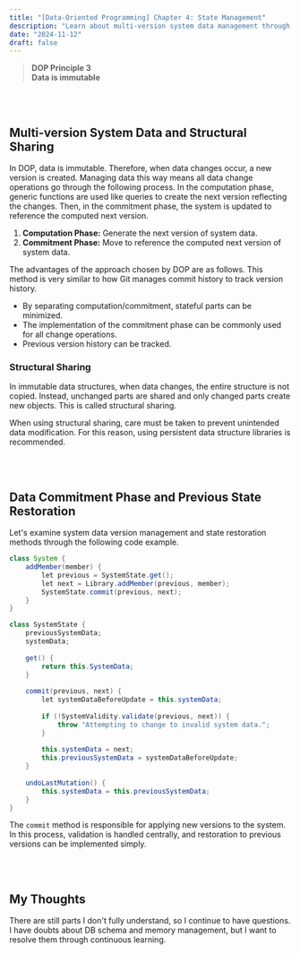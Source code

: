 ```yaml
---
title: "[Data-Oriented Programming] Chapter 4: State Management"
description: "Learn about multi-version system data management through data immutability, a core principle of DOP, and structural sharing."
date: "2024-11-12"
draft: false
---
```


> **DOP Principle 3  
> Data is immutable**

<br></br>

## Multi-version System Data and Structural Sharing

In DOP, data is immutable. Therefore, when data changes occur, a new version is created. Managing data this way means all data change operations go through the following process. In the computation phase, generic functions are used like queries to create the next version reflecting the changes. Then, in the commitment phase, the system is updated to reference the computed next version.

1. **Computation Phase:** Generate the next version of system data.
2. **Commitment Phase:** Move to reference the computed next version of system data.

The advantages of the approach chosen by DOP are as follows. This method is very similar to how Git manages commit history to track version history.

- By separating computation/commitment, stateful parts can be minimized.
- The implementation of the commitment phase can be commonly used for all change operations.
- Previous version history can be tracked.

### Structural Sharing

In immutable data structures, when data changes, the entire structure is not copied. Instead, unchanged parts are shared and only changed parts create new objects. This is called structural sharing.

When using structural sharing, care must be taken to prevent unintended data modification. For this reason, using persistent data structure libraries is recommended.

<br></br>

## Data Commitment Phase and Previous State Restoration

Let's examine system data version management and state restoration methods through the following code example.

```java
class System {
    addMember(member) {
        let previous = SystemState.get();
        let next = Library.addMember(previous, member);
        SystemState.commit(previous, next);
    }
}

class SystemState {
    previousSystemData;
    systemData;
    
    get() {
        return this.SystemData;
    }
    
    commit(previous, next) {
        let systemDataBeforeUpdate = this.systemData;
    
        if (!SystemValidity.validate(previous, next)) {
            throw "Attempting to change to invalid system data.";
        }
        
        this.systemData = next;
        this.previousSystemData = systemDataBeforeUpdate;
    }
    
    undoLastMutation() {
        this.systemData = this.previousSystemData;
    }
}
```

The `commit` method is responsible for applying new versions to the system. In this process, validation is handled centrally, and restoration to previous versions can be implemented simply.

<br></br>

## My Thoughts

There are still parts I don't fully understand, so I continue to have questions. I have doubts about DB schema and memory management, but I want to resolve them through continuous learning.